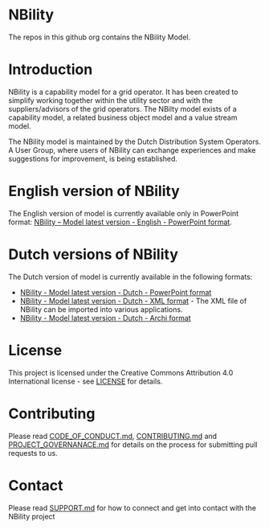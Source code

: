 # NBility
The repos in this github org contains the NBility Model. 

# Introduction
NBility is a capability model for a grid operator. It has been created to simplify working together within the utility sector and with the suppliers/advisors of the grid operators. The NBilty model exists of a capability model, a  related  business object model and a value stream model.  

The NBility model is maintained by the Dutch Distribution System Operators. A User Group, where users of NBility can exchange experiences and make suggestions for improvement, is being established.

# English version of NBility
The English version of model is currently available only in PowerPoint format: [NBility – Model latest version - English - PowerPoint format](https://github.com/nbility-example/NBility-business-capabilities-PPTX).

# Dutch versions of NBility
The Dutch version of model is currently available in the following formats:
* [NBility - Model latest version - Dutch - PowerPoint format](https://github.com/nbility-example/NBility-business-capabilities-PPTX)
* [NBility - Model latest version - Dutch - XML format](https://github.com/nbility-example/NBility-business-capabilities-XML) - The XML file of NBility can be imported into various applications.
* [NBility - Model latest version - Dutch - Archi format](https://github.com/nbility-example/NBility-business-capabilities-Archi) 

# License
This project is licensed under the Creative Commons Attribution 4.0 International license - see [LICENSE](LICENSE) for details.

# Contributing
Please read [CODE_OF_CONDUCT.md](CODE_OF_CONDUCT.md), [CONTRIBUTING.md](CONTRIBUTING.md) and [PROJECT_GOVERNANACE.md](PROJECT_GOVERNANCE.md) for details on the process for submitting pull requests to us.

# Contact
Please read [SUPPORT.md](SUPPORT.md) for how to connect and get into contact with the NBility project

